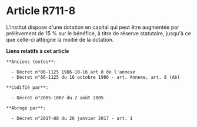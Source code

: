 # Article R711-8

L'institut dispose d'une dotation en capital qui peut être augmentée par prélèvement de 15 % sur le bénéfice, à titre de
réserve statutaire, jusqu'à ce que celle-ci atteigne la moitié de la dotation.

**Liens relatifs à cet article**

	**Anciens textes**:

	  - Décret n°86-1125 1986-10-16 art 8 de l'annexe
	  - Décret n°86-1125 du 16 octobre 1986 - art. Annexe, art. 8 (Ab)

	**Codifié par**:

	  - Décret n°2005-1007 du 2 août 2005

	**Abrogé par**:

	  - Décret n°2017-88 du 26 janvier 2017 - art. 1

